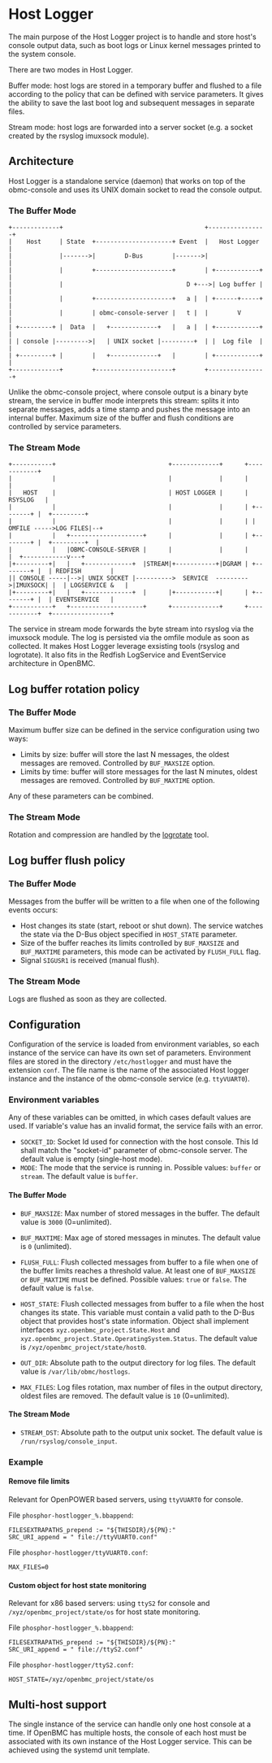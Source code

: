 # Host Logger

The main purpose of the Host Logger project is to handle and store host's
console output data, such as boot logs or Linux kernel messages printed to the
system console.

There are two modes in Host Logger.

Buffer mode: host logs are stored in a temporary buffer and flushed to a file
according to the policy that can be defined with service parameters. It gives
the ability to save the last boot log and subsequent messages in separate files.

Stream mode: host logs are forwarded into a server socket (e.g. a socket created
by the rsyslog imuxsock module).

## Architecture

Host Logger is a standalone service (daemon) that works on top of the
obmc-console and uses its UNIX domain socket to read the console output.

### The Buffer Mode
```
+-------------+                                       +----------------+
|    Host     | State  +---------------------+ Event  |   Host Logger  |
|             |------->|        D-Bus        |------->|                |
|             |        +---------------------+        | +------------+ |
|             |                                  D +--->| Log buffer | |
|             |        +---------------------+   a |  | +------+-----+ |
|             |        | obmc-console-server |   t |  |        V       |
| +---------+ |  Data  |   +-------------+   |   a |  | +------------+ |
| | console |--------->|   | UNIX socket |---------+  | |  Log file  | |
| +---------+ |        |   +-------------+   |        | +------------+ |
+-------------+        +---------------------+        +----------------+
```

Unlike the obmc-console project, where console output is a binary byte stream,
the service in buffer mode interprets this stream: splits it into separate
messages, adds a time stamp and pushes the message into an internal buffer.
Maximum size of the buffer and flush conditions are controlled by service
parameters.

### The Stream Mode

```
+-----------+                               +-------------+      +------------+
|           |                               |             |      |            |
|   HOST    |                               | HOST LOGGER |      |  RSYSLOG   |
|           |                               |             |      | +--------+ |  +---------+
|           |                               |             |      | | OMFILE ----->LOG FILES|--+
|           |   +--------------------+      |             |      | +--------+ |  +---------+  |
|           |   |OBMC-CONSOLE-SERVER |      |             |      |            |  +------------v---+
|+---------+|   |   +-------------+  |STREAM|+-----------+|DGRAM | +--------+ |  | REDFISH        |
|| CONSOLE -----|-->| UNIX SOCKET |---------->  SERVICE  --------->|IMUXSOCK| |  | LOGSERVICE &   |
|+---------+|   |   +-------------+  |      |+-----------+|      | +--------+ |  | EVENTSERVICE   |
+-----------+   +--------------------+      +-------------+      +------------+  +----------------+
```

The service in stream mode forwards the byte stream into rsyslog via the imuxsock
module. The log is persisted via the omfile module as soon as collected. It makes
Host Logger leverage exsisting tools (rsyslog and logrotate). It also fits in the
Redfish LogService and EventService architecture in OpenBMC.

## Log buffer rotation policy

### The Buffer Mode

Maximum buffer size can be defined in the service configuration using two ways:
- Limits by size: buffer will store the last N messages, the oldest messages are
  removed. Controlled by `BUF_MAXSIZE` option.
- Limits by time: buffer will store messages for the last N minutes, oldest
  messages are removed. Controlled by `BUF_MAXTIME` option.

Any of these parameters can be combined.

### The Stream Mode

Rotation and compression are handled by the [logrotate](https://linux.die.net/man/8/logrotate)
tool.

## Log buffer flush policy

### The Buffer Mode

Messages from the buffer will be written to a file when one of the following
events occurs:
- Host changes its state (start, reboot or shut down). The service watches the
  state via the D-Bus object specified in `HOST_STATE` parameter.
- Size of the buffer reaches its limits controlled by `BUF_MAXSIZE` and
  `BUF_MAXTIME` parameters, this mode can be activated by `FLUSH_FULL` flag.
- Signal `SIGUSR1` is received (manual flush).

### The Stream Mode

Logs are flushed as soon as they are collected.

## Configuration

Configuration of the service is loaded from environment variables, so each
instance of the service can have its own set of parameters.
Environment files are stored in the directory `/etc/hostlogger` and must have
the extension `conf`. The file name is the name of the associated Host logger
instance and the instance of the obmc-console service (e.g. `ttyVUART0`).

### Environment variables

Any of these variables can be omitted, in which cases default values are used.
If variable's value has an invalid format, the service fails with an error.

- `SOCKET_ID`: Socket Id used for connection with the host console. This Id
  shall match the "socket-id" parameter of obmc-console server.
  The default value is empty (single-host mode).
- `MODE`: The mode that the service is running in. Possible values: `buffer`
  or `stream`. The default value is `buffer`.

#### The Buffer Mode

- `BUF_MAXSIZE`: Max number of stored messages in the buffer. The default value
  is `3000` (0=unlimited).

- `BUF_MAXTIME`: Max age of stored messages in minutes. The default value is
  `0` (unlimited).

- `FLUSH_FULL`: Flush collected messages from buffer to a file when one of the
  buffer limits reaches a threshold value. At least one of `BUF_MAXSIZE` or
  `BUF_MAXTIME` must be defined. Possible values: `true` or `false`. The default
  value is `false`.

- `HOST_STATE`: Flush collected messages from buffer to a file when the host
  changes its state. This variable must contain a valid path to the D-Bus object
  that provides host's state information. Object shall implement interfaces
  `xyz.openbmc_project.State.Host` and `xyz.openbmc_project.State.OperatingSystem.Status`.
  The default value is `/xyz/openbmc_project/state/host0`.

- `OUT_DIR`: Absolute path to the output directory for log files. The default
  value is `/var/lib/obmc/hostlogs`.

- `MAX_FILES`: Log files rotation, max number of files in the output directory,
  oldest files are removed. The default value is `10` (0=unlimited).

#### The Stream Mode

- `STREAM_DST`: Absolute path to the output unix socket. The default value is
  `/run/rsyslog/console_input`.

### Example

#### Remove file limits

Relevant for OpenPOWER based servers, using `ttyVUART0` for console.

File `phosphor-hostlogger_%.bbappend`:
```
FILESEXTRAPATHS_prepend := "${THISDIR}/${PN}:"
SRC_URI_append = " file://ttyVUART0.conf"
```

File `phosphor-hostlogger/ttyVUART0.conf`:
```
MAX_FILES=0
```

#### Custom object for host state monitoring

Relevant for x86 based servers: using `ttyS2` for console and
`/xyz/openbmc_project/state/os` for host state monitoring.

File `phosphor-hostlogger_%.bbappend`:
```
FILESEXTRAPATHS_prepend := "${THISDIR}/${PN}:"
SRC_URI_append = " file://ttyS2.conf"
```

File `phosphor-hostlogger/ttyS2.conf`:
```
HOST_STATE=/xyz/openbmc_project/state/os
```

## Multi-host support

The single instance of the service can handle only one host console at a time.
If OpenBMC has multiple hosts, the console of each host must be associated with
its own instance of the Host Logger service. This can be achieved using the
systemd unit template.
